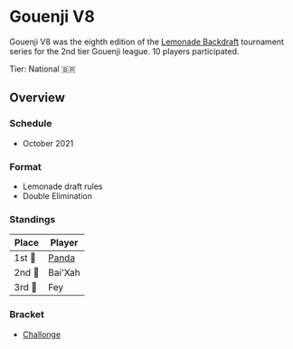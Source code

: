 # Gouenji V8

Gouenji V8 was the eighth edition of the [Lemonade Backdraft](bdmain.md) tournament series for the 2nd tier Gouenji league. 
10 players participated.

Tier: National :brazil:

## Overview

### Schedule
- October 2021

### Format
- Lemonade draft rules
- Double Elimination

### Standings

|Place|Player|
|-|-|
|1st :1st_place_medal:| [Panda](../../players/brazilian/panda.md) |
|2nd :2nd_place_medal:| Bai'Xah |
|3rd :3rd_place_medal:| Fey |

### Bracket
- [Challonge](https://challonge.com/BDV8G)